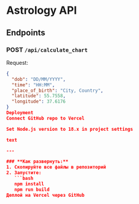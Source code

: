 # Astrology API

## Endpoints

### POST `/api/calculate_chart`
Request:
```json
{
  "dob": "DD/MM/YYYY",
  "time": "HH:MM",
  "place_of_birth": "City, Country",
  "latitude": 55.7558,
  "longitude": 37.6176
}
Deployment
Connect GitHub repo to Vercel

Set Node.js version to 18.x in project settings

text

---

### **Как развернуть:**
1. Скопируйте все файлы в репозиторий
2. Запустите:
   ```bash
   npm install
   npm run build
Деплой на Vercel через GitHub
